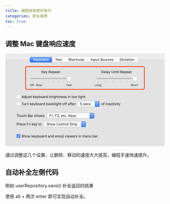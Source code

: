 ```yaml
---
title: 编程效率提升技巧
categories: 职业素质 
toc: true
---
```


## 调整 Mac 键盘响应速度

![](./effective/mac-keyboard-setting.png)

通过调整这几个设置，让删除、移动的速度大大提高，编程手速快速提升。

## 自动补全左侧代码

例如 userRepository.save() 补全返回的结果

使用 alt + 两次 enter 即可实现自动补全。